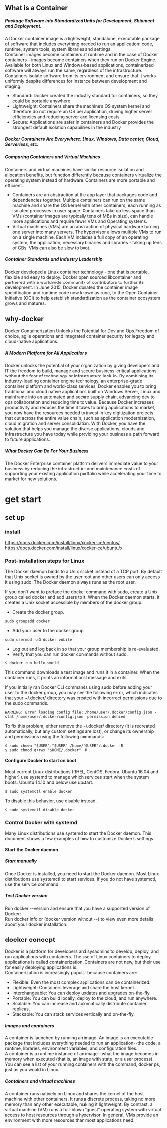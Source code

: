 ## What is a Container
##### Package Software into Standardized Units for Development, Shipment and Deployment.<br>
A Docker container image is a lightweight, standalone, executable package of software that includes everything needed to run an application: code, runtime, system tools, system libraries and settings.<br>
Container images become containers at runtime and in the case of Docker containers - images become containers when they run on Docker Engine. Available for both Linux and Windows-based applications, containerized software will always run the same, regardless of the infrastructure. Containers isolate software from its environment and ensure that it works uniformly despite differences for instance between development and staging. <br>
* Standard: Docker created the industry standard for containers, so they could be portable anywhere
* Lightweight: Containers share the machine’s OS system kernel and therefore do not require an OS per application, driving higher server efficiencies and reducing server and licensing costs
* Secure: Applications are safer in containers and Docker provides the strongest default isolation capabilities in the industry

##### Docker Containers Are Everywhere: Linux, Windows, Data center, Cloud, Serverless, etc.


##### Comparing Containers and Virtual Machines
Containers and virtual machines have similar resource isolation and allocation benefits, but function differently because containers virtualize the operating system instead of hardware. Containers are more portable and efficient.
* Containers are an abstraction at the app layer that packages code and dependencies together. Multiple containers can run on the same machine and share the OS kernel with other containers, each running as isolated processes in user space. Containers take up less space than VMs (container images are typically tens of MBs in size), can handle more applications and require fewer VMs and Operating systems. 
* Virtual machines (VMs) are an abstraction of physical hardware turning one server into many servers. The hypervisor allows multiple VMs to run on a single machine. Each VM includes a full copy of an operating system, the application, necessary binaries and libraries - taking up tens of GBs. VMs can also be slow to boot.


##### Container Standards and Industry Leadership
Docker developed a Linux container technology - one that is portable, flexible and easy to deploy. Docker open sourced libcontainer and partnered with a worldwide community of contributors to further its development. In June 2015, Docker donated the container image specification and runtime code now known as runc, to the Open Container Initiative (OCI) to help establish standardization as the container ecosystem grows and matures.

## why-docker
Docker Containerization Unlocks the Potential for Dev and Ops.Freedom of choice, agile operations and integrated container security for legacy and cloud-native applications.

##### A Modern Platform for All Applications
Docker unlocks the potential of your organization by giving developers and IT the freedom to build, manage and secure business-critical applications without the fear of technology or infrastructure lock-in.
By combining its industry-leading container engine technology, an enterprise-grade container platform and world-class services, Docker enables you to bring traditional and cloud native applications built on Windows Server, Linux and mainframe into an automated and secure supply chain, advancing dev to ops collaboration and reducing time to value.
Because Docker increases productivity and reduces the time it takes to bring applications to market, you now have the resources needed to invest in key digitization projects that cut across the entire value chain, such as application modernization, cloud migration and server consolidation. With Docker, you have the solution that helps you manage the diverse applications, clouds and infrastructure you have today while providing your business a path forward to future applications.

##### What Docker Can Do For Your Business
The Docker Enterprise container platform delivers immediate value to your business by reducing the infrastructure and maintenance costs of supporting your existing application portfolio while accelerating your time to market for new solutions. 

# get start

## set up
### install
https://docs.docker.com/install/linux/docker-ce/centos/
https://docs.docker.com/install/linux/docker-ce/ubuntu/x

### Post-installation steps for Linux
The Docker daemon binds to a Unix socket instead of a TCP port. By default that Unix socket is owned by the user root and other users can only access it using sudo. The Docker daemon always runs as the root user.

If you don’t want to preface the docker command with sudo, create a Unix group called docker and add users to it. When the Docker daemon starts, it creates a Unix socket accessible by members of the docker group.

* Create the docker group.

```shell
sudo groupadd docker

```
* Add your user to the docker group.

```shell
sudo usermod -aG docker vobile

```
* Log out and log back in so that your group membership is re-evaluated.
* Verify that you can run docker commands without sudo.

```shell
$ docker run hello-world
```
This command downloads a test image and runs it in a container. When the container runs, it prints an informational message and exits.

If you initially ran Docker CLI commands using sudo before adding your user to the docker group, you may see the following error, which indicates that your ~/.docker/ directory was created with incorrect permissions due to the sudo commands.

```shell
WARNING: Error loading config file: /home/user/.docker/config.json -
stat /home/user/.docker/config.json: permission denied

```
To fix this problem, either remove the ~/.docker/ directory (it is recreated automatically, but any custom settings are lost), or change its ownership and permissions using the following commands:

```shell
$ sudo chown "$USER":"$USER" /home/"$USER"/.docker -R
$ sudo chmod g+rwx "$HOME/.docker" -R

```
#### Configure Docker to start on boot
Most current Linux distributions (RHEL, CentOS, Fedora, Ubuntu 16.04 and higher) use systemd to manage which services start when the system boots. Ubuntu 14.10 and below use upstart.

```shell
$ sudo systemctl enable docker

```
To disable this behavior, use disable instead.

```shell
$ sudo systemctl disable docker

```

### Control Docker with systemd
Many Linux distributions use systemd to start the Docker daemon. This document shows a few examples of how to customize Docker’s settings.

#### Start the Docker daemon
##### Start manually
Once Docker is installed, you need to start the Docker daemon. Most Linux distributions use systemctl to start services. If you do not have systemctl, use the service command.

##### Test Docker version
Run docker --version  and ensure that you have a supported version of Docker:<br>
Run docker info or (docker version without --) to view even more details about your docker installation:<br>





## docker concept
Docker is a platform for developers and sysadmins to develop, deploy, and run applications with containers. The use of Linux containers to deploy applications is called containerization. Containers are not new, but their use for easily deploying applications is.<br>
Containerization is increasingly popular because containers are:<br>
* Flexible: Even the most complex applications can be containerized.
* Lightweight: Containers leverage and share the host kernel.
* Interchangeable: You can deploy updates and upgrades on-the-fly.
* Portable: You can build locally, deploy to the cloud, and run anywhere.
* Scalable: You can increase and automatically distribute container replicas.
* Stackable: You can stack services vertically and on-the-fly.

##### Images and containers
A container is launched by running an image. An image is an executable package that includes everything needed to run an application--the code, a runtime, libraries, environment variables, and configuration files.<br>
A container is a runtime instance of an image--what the image becomes in memory when executed (that is, an image with state, or a user process). You can see a list of your running containers with the command, docker ps, just as you would in Linux.<br>

##### Containers and virtual machines
A container runs natively on Linux and shares the kernel of the host machine with other containers. It runs a discrete process, taking no more memory than any other executable, making it lightweight.
By contrast, a virtual machine (VM) runs a full-blown “guest” operating system with virtual access to host resources through a hypervisor. In general, VMs provide an environment with more resources than most applications need.




